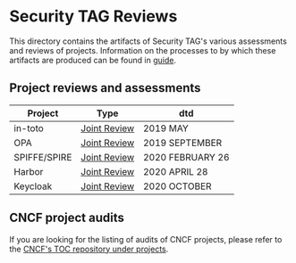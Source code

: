 # Security TAG Reviews

This directory contains the artifacts of Security TAG's various assessments and
reviews of projects. Information on the processes to by which these artifacts
are produced can be found in [guide](/assessments/).

## Project reviews and assessments

| Project | Type | dtd |
| ------- | ---- | --- |
| in-toto | [Joint Review](in-toto) | 2019 MAY |
| OPA | [Joint Review](opa) | 2019 SEPTEMBER |
| SPIFFE/SPIRE | [Joint Review](spiffe-spire) | 2020 FEBRUARY 26 |
| Harbor | [Joint Review](harbor) | 2020 APRIL 28 |
| Keycloak | [Joint Review](keycloak) | 2020 OCTOBER |

## CNCF project audits

If you are looking for the listing of audits of CNCF projects, please refer to
the [CNCF's TOC repository under
projects](https://github.com/cncf/toc/blob/main/docs/projects.md#project-security-audits).